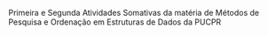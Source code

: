 Primeira e Segunda Atividades Somativas da matéria de Métodos de Pesquisa e Ordenação em Estruturas de Dados da PUCPR
